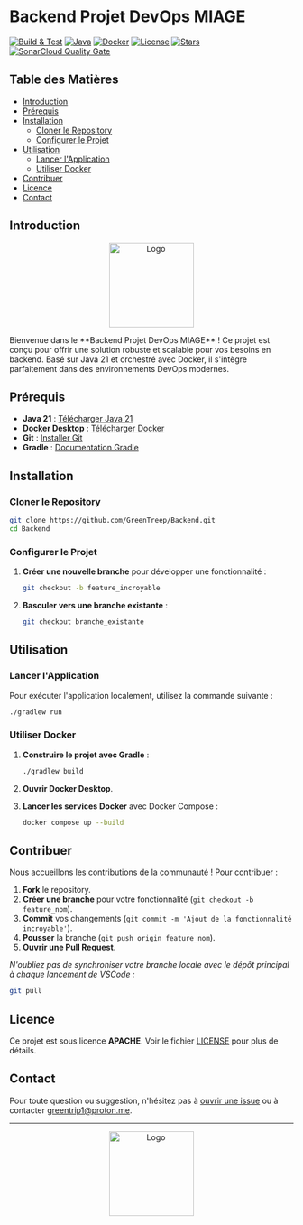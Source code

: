 # Backend Projet DevOps MIAGE

[![Build & Test](https://github.com/GreenTreep/Backend/actions/workflows/gradle-build.yml/badge.svg?branch=main)](https://github.com/GreenTreep/Backend/actions/workflows/gradle-build.yml)
[![Java](https://img.shields.io/badge/java-21-blue.svg)](https://www.oracle.com/java/technologies/javase-jdk21.html)
[![Docker](https://img.shields.io/badge/docker-20.10.7-blue.svg)](https://www.docker.com/)
[![License](https://img.shields.io/badge/license-Apache-yellow.svg)](LICENSE)
[![Stars](https://img.shields.io/github/stars/GreenTreep/Backend.svg?style=social&label=Stars)](https://github.com/GreenTreep/Backend/stargazers)
[![SonarCloud Quality Gate](https://sonarcloud.io/api/project_badges/measure?project=GreenTreep_Backend&metric=alert_status)](https://sonarcloud.io/dashboard?id=GreenTreep_Backend)

## Table des Matières
- [Introduction](#introduction)
- [Prérequis](#prérequis)
- [Installation](#installation)
  - [Cloner le Repository](#cloner-le-repository)
  - [Configurer le Projet](#configurer-le-projet)
- [Utilisation](#utilisation)
  - [Lancer l'Application](#lancer-lapplication)
  - [Utiliser Docker](#utiliser-docker)
- [Contribuer](#contribuer)
- [Licence](#licence)
- [Contact](#contact)

## Introduction
<p align="center">
  <a href="https://github.com/GreenTreep/Backend">
    <img src="https://avatars.githubusercontent.com/u/188393733?s=200&v=4" alt="Logo" width="150"/>
  </a>
</p>
Bienvenue dans le **Backend Projet DevOps MIAGE** ! Ce projet est conçu pour offrir une solution robuste et scalable pour vos besoins en backend. Basé sur Java 21 et orchestré avec Docker, il s'intègre parfaitement dans des environnements DevOps modernes.

## Prérequis

- **Java 21** : [Télécharger Java 21](https://www.oracle.com/java/technologies/javase-jdk21.html)
- **Docker Desktop** : [Télécharger Docker](https://www.docker.com/products/docker-desktop)
- **Git** : [Installer Git](https://git-scm.com/downloads)
- **Gradle** : [Documentation Gradle](https://gradle.org/install/)

## Installation

### Cloner le Repository

```bash
git clone https://github.com/GreenTreep/Backend.git
cd Backend
```

### Configurer le Projet

1. **Créer une nouvelle branche** pour développer une fonctionnalité :
    ```bash
    git checkout -b feature_incroyable
    ```

2. **Basculer vers une branche existante** :
    ```bash
    git checkout branche_existante
    ```

## Utilisation

### Lancer l'Application

Pour exécuter l'application localement, utilisez la commande suivante :

```bash
./gradlew run
```

### Utiliser Docker

1. **Construire le projet avec Gradle** :
    ```bash
    ./gradlew build
    ```

2. **Ouvrir Docker Desktop**.

3. **Lancer les services Docker** avec Docker Compose :
    ```bash
    docker compose up --build
    ```

## Contribuer

Nous accueillons les contributions de la communauté ! Pour contribuer :

1. **Fork** le repository.
2. **Créer une branche** pour votre fonctionnalité (`git checkout -b feature_nom`).
3. **Commit** vos changements (`git commit -m 'Ajout de la fonctionnalité incroyable'`).
4. **Pousser** la branche (`git push origin feature_nom`).
5. **Ouvrir une Pull Request**.

_N'oubliez pas de synchroniser votre branche locale avec le dépôt principal à chaque lancement de VSCode :_

```bash
git pull
```

## Licence

Ce projet est sous licence **APACHE**. Voir le fichier [LICENSE](LICENSE) pour plus de détails.

## Contact

Pour toute question ou suggestion, n'hésitez pas à [ouvrir une issue](https://github.com/GreenTreep/Backend/issues) ou à contacter [greentrip1@proton.me](mailto:greentrip1@proton.me).

---

<p align="center">
  <a href="https://github.com/GreenTreep/Backend">
    <img src="https://avatars.githubusercontent.com/u/188393733?s=200&v=4" alt="Logo" width="150"/>
  </a>
</p>

